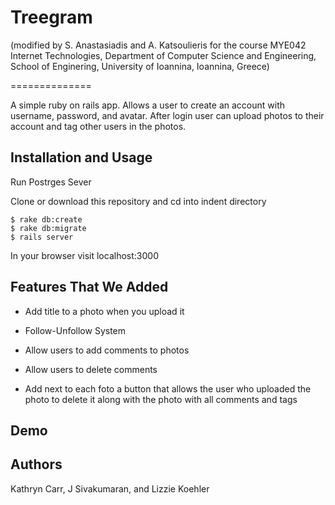 # Treegram

(modified by S. Anastasiadis and A. Katsoulieris for the course MYE042 Internet Technologies, Department of Computer Science and Engineering, School of Enginering, University of Ioannina, Ioannina, Greece)

==============

A simple ruby on rails app. Allows a user to create an account with username, password, and avatar. After login user can upload photos to their account and tag other users in the photos.

Installation and Usage
------------
Run Postrges Sever

Clone or download this repository and cd into indent directory

```
$ rake db:create
$ rake db:migrate
$ rails server
```
In your browser visit localhost:3000


Features That We Added
-------
* Add title to a photo when you upload it
 
* Follow-Unfollow System

* Allow users to add comments to photos

* Allow users to delete comments

* Add next to each foto a button that allows the user who uploaded the photo to delete it along with the photo with all comments and tags

Demo
------








Authors
------

Kathryn Carr, J Sivakumaran, and Lizzie Koehler




